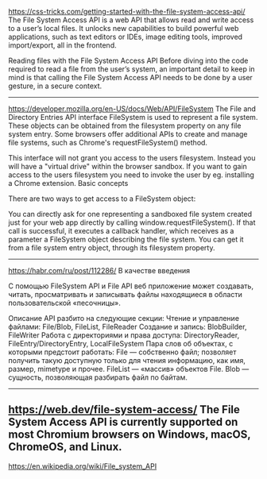 https://css-tricks.com/getting-started-with-the-file-system-access-api/
The File System Access API is a web API that allows read and write access to a user’s local files. It unlocks new capabilities to build powerful web applications, such as text editors or IDEs, image editing tools, improved import/export, all in the frontend.

Reading files with the File System Access API
Before diving into the code required to read a file from the user’s system, an important detail to keep in mind is that calling the File System Access API needs to be done by a user gesture, in a secure context.

------------------------------
https://developer.mozilla.org/en-US/docs/Web/API/FileSystem
The File and Directory Entries API interface FileSystem is used to represent a file system. These objects can be obtained from the filesystem property on any file system entry. Some browsers offer additional APIs to create and manage file systems, such as Chrome's requestFileSystem() method.

This interface will not grant you access to the users filesystem. Instead you will have a "virtual drive" within the browser sandbox. If you want to gain access to the users filesystem you need to invoke the user by eg. installing a Chrome extension. 
Basic concepts

There are two ways to get access to a FileSystem object:

You can directly ask for one representing a sandboxed file system created just for your web app directly by calling window.requestFileSystem(). If that call is successful, it executes a callback handler, which receives as a parameter a FileSystem object describing the file system.
You can get it from a file system entry object, through its filesystem property.

------------------------------------------------------
https://habr.com/ru/post/112286/
В качестве введения

С помощью FileSystem API и File API веб приложение может создавать, читать, просматривать и записывать файлы находящиеся в области пользовательской «песочницы».

Описание API разбито на следующие секции:
Чтение и управление файлами: File/Blob, FileList, FileReader
Создание и запись: BlobBuilder, FileWriter
Работа с директориями и права доступа: DirectoryReader, FileEntry/DirectoryEntry, LocalFileSystem
Пара слов об объектах, с которыми предстоит работать:
File — собственно файл; позволяет получить такую доступную только для чтения информацию, как имя, размер, mimetype и прочее.
FileList — «массив» объектов File.
Blob — сущность, позволяющая разбирать файл по байтам.

------------------------------------------------------
https://web.dev/file-system-access/
The File System Access API is currently supported on most Chromium browsers on Windows, macOS, ChromeOS, and Linux. 
------------------------------------------------------
https://en.wikipedia.org/wiki/File_system_API